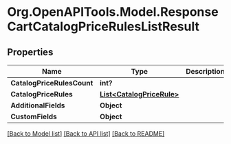 # Org.OpenAPITools.Model.ResponseCartCatalogPriceRulesListResult

## Properties

Name | Type | Description | Notes
------------ | ------------- | ------------- | -------------
**CatalogPriceRulesCount** | **int?** |  | [optional] 
**CatalogPriceRules** | [**List&lt;CatalogPriceRule&gt;**](CatalogPriceRule.md) |  | [optional] 
**AdditionalFields** | **Object** |  | [optional] 
**CustomFields** | **Object** |  | [optional] 

[[Back to Model list]](../README.md#documentation-for-models) [[Back to API list]](../README.md#documentation-for-api-endpoints) [[Back to README]](../README.md)

